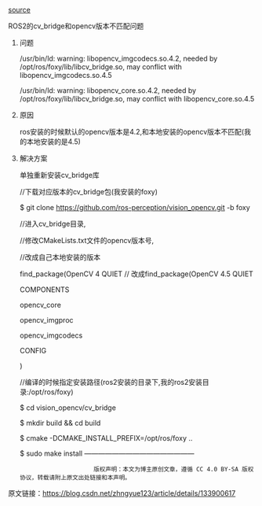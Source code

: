 [source](https://blog.csdn.net/zhngyue123/article/details/133900617?spm=1001.2101.3001.6650.1&utm_medium=distribute.pc_relevant.none-task-blog-2%7Edefault%7ECTRLIST%7ECtr-1-133900617-blog-129943471.235%5Ev43%5Epc_blog_bottom_relevance_base6&depth_1-utm_source=distribute.pc_relevant.none-task-blog-2%7Edefault%7ECTRLIST%7ECtr-1-133900617-blog-129943471.235%5Ev43%5Epc_blog_bottom_relevance_base6&utm_relevant_index=2)

ROS2的cv_bridge和opencv版本不匹配问题

1. 问题

    /usr/bin/ld: warning: libopencv_imgcodecs.so.4.2, needed by /opt/ros/foxy/lib/libcv_bridge.so, may conflict with libopencv_imgcodecs.so.4.5
     
    /usr/bin/ld: warning: libopencv_core.so.4.2, needed by /opt/ros/foxy/lib/libcv_bridge.so, may conflict with libopencv_core.so.4.5

2. 原因

   ros安装的时候默认的opencv版本是4.2,和本地安装的opencv版本不匹配(我的本地安装的是4.5)

3. 解决方案

    单独重新安装cv_bridge库

    //下载对应版本的cv_bridge包(我安装的foxy)
     
    $ git clone https://github.com/ros-perception/vision_opencv.git -b foxy

    //进入cv_bridge目录,
     
    //修改CMakeLists.txt文件的opencv版本号,
     
    //改成自己本地安装的版本
     
     
    find_package(OpenCV 4 QUIET // 改成find_package(OpenCV 4.5 QUIET
     
    COMPONENTS
     
    opencv_core
     
    opencv_imgproc
     
    opencv_imgcodecs
     
    CONFIG
     
    )

    //编译的时候指定安装路径(ros2安装的目录下,我的ros2安装目录:/opt/ros/foxy)
     
    $ cd vision_opencv/cv_bridge
     
    $ mkdir build && cd build
     
    $ cmake -DCMAKE_INSTALL_PREFIX=/opt/ros/foxy ..
     
    $ sudo make install
————————————————

                            版权声明：本文为博主原创文章，遵循 CC 4.0 BY-SA 版权协议，转载请附上原文出处链接和本声明。
                        
原文链接：https://blog.csdn.net/zhngyue123/article/details/133900617
